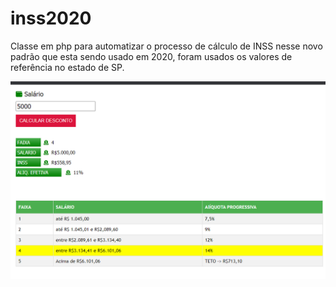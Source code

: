 # inss2020
Classe em php para automatizar o processo de cálculo de INSS nesse novo padrão que esta sendo usado em 2020, foram usados os valores de referência no estado de SP.

![Screenshot](images/print.png)
